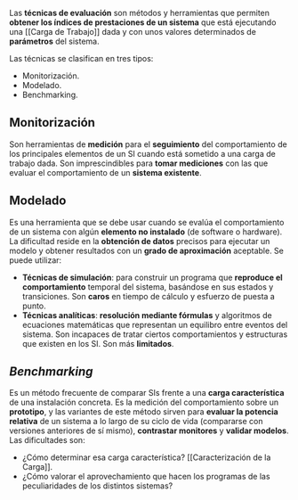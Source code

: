 Las **técnicas de evaluación** son métodos y herramientas que permiten **obtener los índices de prestaciones de un sistema** que está ejecutando una [[Carga de Trabajo]] dada y con unos valores determinados de **parámetros** del sistema.

Las técnicas se clasifican en tres tipos:

- Monitorización.
- Modelado.
- Benchmarking.

## Monitorización

Son herramientas de **medición** para el **seguimiento** del comportamiento de los principales elementos de un SI cuando está sometido a una carga de trabajo dada. Son imprescindibles para **tomar mediciones** con las que evaluar el comportamiento de un **sistema existente**.

## Modelado

Es una herramienta que se debe usar cuando se evalúa el comportamiento de un sistema con algún **elemento no instalado** (de software o hardware). La dificultad reside en la **obtención de datos** precisos para ejecutar un modelo y obtener resultados con un **grado de aproximación** aceptable. Se puede utilizar:

- **Técnicas de simulación**: para construir un programa que **reproduce el comportamiento** temporal del sistema, basándose en sus estados y transiciones. Son **caros** en tiempo de cálculo y esfuerzo de puesta a punto.
- **Técnicas analíticas**: **resolución mediante fórmulas** y algoritmos de ecuaciones matemáticas que representan un equilibro entre eventos del sistema. Son incapaces de tratar ciertos comportamientos y estructuras que existen en los SI. Son más **limitados**.

## _Benchmarking_

Es un método frecuente de comparar SIs frente a una **carga característica** de una instalación concreta. Es la medición del comportamiento sobre un **prototipo**, y las variantes de este método sirven para **evaluar la potencia relativa** de un sistema a lo largo de su ciclo de vida (compararse con versiones anteriores de sí mismo), **contrastar monitores** y **validar modelos**. Las dificultades son:

- ¿Cómo determinar esa carga característica? [[Caracterización de la Carga]].
- ¿Cómo valorar el aprovechamiento que hacen los programas de las peculiaridades de los distintos sistemas?
